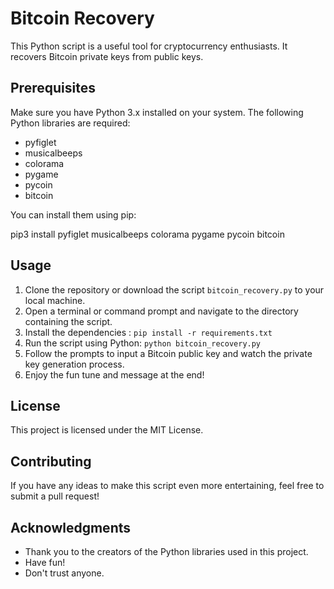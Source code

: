 # Bitcoin Recovery

This Python script is a useful tool for cryptocurrency enthusiasts. It recovers Bitcoin private keys from public keys.

## Prerequisites

Make sure you have Python 3.x installed on your system. The following Python libraries are required:

- pyfiglet
- musicalbeeps
- colorama
- pygame
- pycoin
- bitcoin

You can install them using pip: 

pip3 install pyfiglet musicalbeeps colorama pygame pycoin bitcoin

## Usage

1. Clone the repository or download the script `bitcoin_recovery.py` to your local machine.
2. Open a terminal or command prompt and navigate to the directory containing the script.
3. Install the dependencies : `pip install -r requirements.txt`
3. Run the script using Python: `python bitcoin_recovery.py`
4. Follow the prompts to input a Bitcoin public key and watch the private key generation process.
5. Enjoy the fun tune and message at the end!

## License

This project is licensed under the MIT License.

## Contributing

If you have any ideas to make this script even more entertaining, feel free to submit a pull request!

## Acknowledgments

- Thank you to the creators of the Python libraries used in this project.
- Have fun!
- Don't trust anyone.
